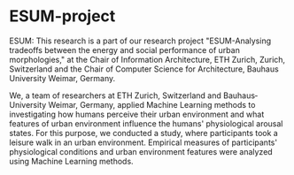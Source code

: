 # ESUM-project
ESUM: This research is a part of our research project "ESUM-Analysing trade­offs between the energy and social performance of urban morphologies," at the Chair of Information Architecture, ETH Zurich, Zurich, Switzerland and the Chair of Computer Science for Architecture, Bauhaus University Weimar, Germany.

We, a team of researchers at ETH Zurich, Switzerland and Bauhaus­ University Weimar, Germany, applied Machine Learning methods to investigating how humans perceive their urban environment and what features of urban environment influence the humans' physiological arousal states. For this purpose, we conducted a study, where participants took a leisure walk in an urban environment. Empirical measures of participants' physiological conditions and urban environment features were analyzed using Machine Learning methods.
